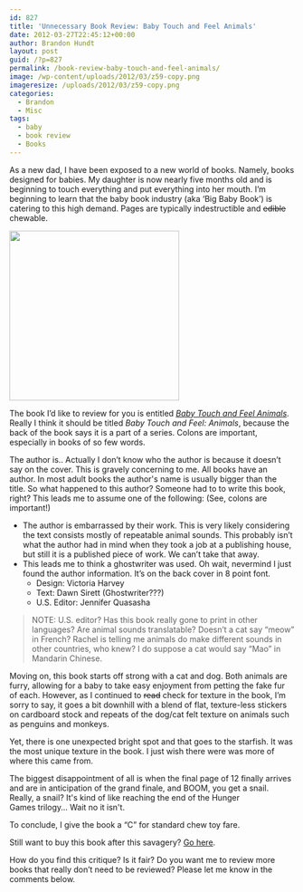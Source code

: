 ```yaml
---
id: 827
title: 'Unnecessary Book Review: Baby Touch and Feel Animals'
date: 2012-03-27T22:45:12+00:00
author: Brandon Hundt
layout: post
guid: /?p=827
permalink: /book-review-baby-touch-and-feel-animals/
image: /wp-content/uploads/2012/03/z59-copy.png
imageresize: /uploads/2012/03/z59-copy.png
categories:
  - Brandon
  - Misc
tags:
  - baby
  - book review
  - Books
---
```

As a new dad, I have been exposed to a new world of books. Namely, books designed for babies. My daughter is now nearly five months old and is beginning to touch everything and put everything into her mouth. I’m beginning to learn that the baby book industry (aka ‘Big Baby Book’) is catering to this high demand. Pages are typically indestructible and <span style="text-decoration: line-through;">edible</span> chewable.<!--more-->

<img class="alignright size-full wp-image-828" title="51SIi1RkJwL._BO2,204,203,200_PIsitb-sticker-arrow-click,TopRight,35,-76_AA300_SH20_OU01_" src="http://rachel.brandonhundt.com/wp-content/uploads/2012/03/51SIi1RkJwL._BO2204203200_PIsitb-sticker-arrow-clickTopRight35-76_AA300_SH20_OU01_.jpg" alt="" width="300" height="300" srcset="/wp-content/uploads/2012/03/51SIi1RkJwL._BO2204203200_PIsitb-sticker-arrow-clickTopRight35-76_AA300_SH20_OU01_.jpg 300w, /wp-content/uploads/2012/03/51SIi1RkJwL._BO2204203200_PIsitb-sticker-arrow-clickTopRight35-76_AA300_SH20_OU01_-150x150.jpg 150w" sizes="(max-width: 300px) 100vw, 300px" />

The book I’d like to review for you is entitled _[Baby Touch and Feel Animals](http://www.amazon.com/Animals-Baby-Touch-Feel-Publishing/dp/0756634687/ref=sr_1_1?ie=UTF8&qid=1332903862&sr=8-1)_. Really I think it should be titled _Baby Touch and Feel: Animals_, because the back of the book says it is a part of a series. Colons are important, especially in books of so few words.

The author is.. Actually I don’t know who the author is because it doesn’t say on the cover. This is gravely concerning to me. All books have an author. In most adult books the author's name is usually bigger than the title. So what happened to this author? Someone had to to write this book, right? This leads me to assume one of the following: (See, colons are important!)

  * The author is embarrassed by their work. This is very likely considering the text consists mostly of repeatable animal sounds. This probably isn’t what the author had in mind when they took a job at a publishing house, but still it is a published piece of work. We can’t take that away.
  * This leads me to think a ghostwriter was used. Oh wait, nevermind I just found the author information. It’s on the back cover in 8 point font. <ul style="border: none; margin-bottom: 0; padding-bottom: 0;">
      <li>
        Design: Victoria Harvey
      </li>
      <li>
        Text: Dawn Sirett (Ghostwriter???)
      </li>
      <li>
        U.S. Editor: Jennifer Quasasha
      </li>
    </ul>

> NOTE: U.S. editor? Has this book really gone to print in other languages? Are animal sounds translatable? Doesn’t a cat say “meow” in French? Rachel is telling me animals do make different sounds in other countries, who knew? I do suppose a cat would say “Mao” in Mandarin Chinese.

Moving on, this book starts off strong with a cat and dog. Both animals are furry, allowing for a baby to take easy enjoyment from petting the fake fur of each. However, as I continued to <span style="text-decoration: line-through;">read</span> check for texture in the book, I’m sorry to say, it goes a bit downhill with a blend of flat, texture-less stickers on cardboard stock and repeats of the dog/cat felt texture on animals such as penguins and monkeys.

Yet, there is one unexpected bright spot and that goes to the starfish. It was the most unique texture in the book. I just wish there were was more of where this came from.

The biggest disappointment of all is when the final page of 12 finally arrives and are in anticipation of the grand finale, and BOOM, you get a snail. Really, a snail? It's kind of like reaching the end of the Hunger Games trilogy&#8230; Wait no it isn't.

To conclude, I give the book a “C” for standard chew toy fare.

Still want to buy this book after this savagery? [Go here](http://www.amazon.com/Animals-Baby-Touch-Feel-Publishing/dp/0756634687/ref=sr_1_1?ie=UTF8&qid=1332903862&sr=8-1).

How do you find this critique? Is it fair? Do you want me to review more books that really don’t need to be reviewed? Please let me know in the comments below.
